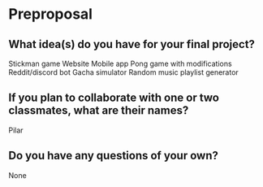 # Preproposal

## What idea(s) do you have for your final project?

Stickman game
Website
Mobile app
Pong game with modifications
Reddit/discord bot
Gacha simulator
Random music playlist generator

## If you plan to collaborate with one or two classmates, what are their names?

Pilar

## Do you have any questions of your own?

None
